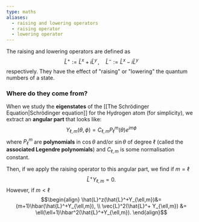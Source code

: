 ```yaml
---
type: maths
aliases:
  - raising and lowering operators
  - raising operator
  - lowering operator
---
```

The raising and lowering operators are defined as 
$$
\hat{L}^+ := \hat{L}^x + i\hat{L}^y \, , \quad \hat{L}^- := \hat{L}^x - i\hat{L}^y
$$
respectively. They have the effect of "raising" or "lowering" the quantum numbers of a state.

### Where do they come from?
When we study the **eigenstates** of the [[The Schrödinger Equation|Schrödinger equation]] for the Hydrogen atom (for simplicity), we extract an **angular part** that looks like:
$$
Y_{\ell, m} (\theta, \phi) = C_{\ell, m} P _{\ell}^m (\theta) e^{i m \phi}
$$
where $P_{\ell}^m$ are **polynomials** in $\cos \theta$ and/or $\sin \theta$ of degree $\ell$ (called the **associated Legendre polynomials**) and $C_{\ell,m}$ is some normalisation constant. 

Then, if we apply the raising operator to this angular part, we find if $m=\ell$
$$
\hat{L}^+ Y_{\ell, m} =0.
$$
However, if $m<\ell$
$$\begin{align}
\hat{L}^z(\hat{L}^+Y_{\ell,m})&=(m+1)\hbar(\hat{L}^+Y_{\ell,m}), \\
\vec{L}^2(\hat{L}^+ Y_{\ell,m}) &= \ell(\ell+1)\hbar^2(\hat{L}^+Y_{\ell,m}).
\end{align}$$
